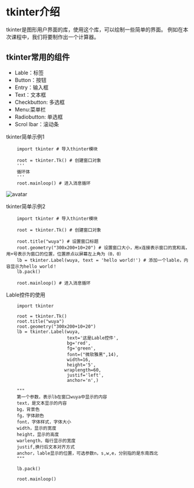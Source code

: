 # tkinter介绍
tkinter是图形用户界面的库，使用这个库，可以绘制一些简单的界面。
例如在本次课程中，我们将要制作出一个计算器。
## tkinter常用的组件
* Lable：标签
* Button：按钮
* Entry：输入框
* Text：文本框
* Checkbutton: 多选框
* Menu:菜单栏
* Radiobutton: 单选框
* Scrol lbar：滚动条

tkinter简单示例1

        import tkinter # 导入thinter模块
        
        root = tkinter.Tk() # 创建窗口对象
        '''
        循环体
        '''
        root.mainloop() # 进入消息循环

![avatar](D:\JetBrains\PythonDemo\TeachPython\img\class_19\class_19_img01.jpg)

tkinter简单示例2

        import tkinter # 导入thinter模块
  
        root = tkinter.Tk() # 创建窗口对象
        
        root.title("wuya") # 设置窗口标题
        root.geometry("300x200+10+20") # 设置窗口大小，用x连接表示窗口的宽和高，用+号表示为窗口的位置，位置原点以屏幕左上角为（0，0）
        lb = tkinter.Label(wuya, text = 'hello world!') # 添加一个lable，内容显示为hello world！
        lb.pack()
        
        root.mainloop() # 进入消息循环
        
Lable控件的使用

        import tkinter
        
        root = tkinter.Tk()
        root.title("wuya")
        root.geometry("300x200+10+20")
        lb = tkinter.Label(wuya,
                           text='这是Lable控件',
                           bg='red',
                           fg='green',
                           font=("微软雅黑",14),
                           width=16,
                           height='5',
                          wraplength=60,
                           justif='left',
                           anchor='n',)
        
        """
        第一个参数，表示lb在窗口wuya中显示的内容
        text，是文本显示的内容
        bg，背景色
        fg，字体颜色
        font，字体样式，字体大小
        width，显示的宽度
        height，显示的高度
        warlength，每行显示的宽度
        justif,换行后文本对齐方式
        anchor，lable显示的位置，可选参数n，s,w,e，分别指的是东南西北
        """
        
        lb.pack()
        
        root.mainloop()

